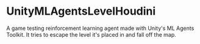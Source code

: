 # UnityMLAgentsLevelHoudini
A game testing reinforcement learning agent made with Unity's ML Agents Toolkit. It tries to escape the level it's placed in and fall off the map. 
